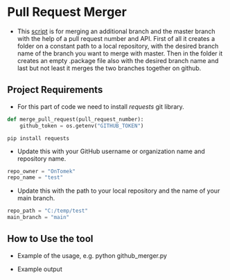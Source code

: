 # Pull Request Merger

- This [script](github_merger.py) is for merging an additional branch and the master branch with the help of a pull request number and API.
  First of all it creates a folder on a constant path to a local repository, with the desired branch name of the branch you want to merge with master.
  Then in the folder it creates an empty .package file also with the desired branch name and last but not least it merges the two branches together on github.

## Project Requirements

- For this part of code we need to install *requests* git library.
```python
def merge_pull_request(pull_request_number):
    github_token = os.getenv("GITHUB_TOKEN")
```

```
pip install requests
```
- Update this with your GitHub username or organization name and repository name.
```python
repo_owner = "OnTomek"
repo_name = "test"
```

- Update this with the path to your local repository and the name of your main branch.
```python
repo_path = "C:/temp/test"
main_branch = "main"
```

## How to Use the tool
- Example of the usage, e.g.  python github_merger.py <pr number>



- Example output

